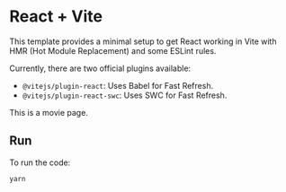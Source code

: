 # React + Vite

This template provides a minimal setup to get React working in Vite with HMR (Hot Module Replacement) and some ESLint rules.

Currently, there are two official plugins available:

- `@vitejs/plugin-react`: Uses Babel for Fast Refresh.
- `@vitejs/plugin-react-swc`: Uses SWC for Fast Refresh.

This is a movie page.

## Run

To run the code:

```sh
yarn
